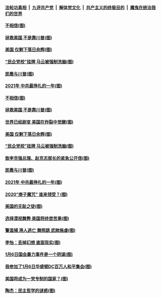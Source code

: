 ####  [法轮功真相](../../../../basic/blob/master/README.md?t=01111202) &nbsp;|&nbsp; [九评共产党](../../../../9ping.md/blob/master/README.md?t=01111202) &nbsp;|&nbsp; [解体党文化](../../../../jtdwh.md/blob/master/README.md?t=01111202)  &nbsp;|&nbsp; [共产主义的终极目的](../../../../gczydzjmd.md/blob/master/README.md?t=01111202) &nbsp;|&nbsp; [魔鬼在统治我们的世界](../../../../mgztzwmdsj.md/blob/master/README.md?t=01111202) 

#### [不相信(图)](../pages/p4/958672.md?t=01111202) 

#### [拯救美国 不是靠川普(图)](../pages/p4/958693.md?t=01111202) 

#### [美国 仅剩下落日余辉(图)](../pages/p4/958674.md?t=01111202) 

#### [“民企党校”挂牌 马云被强制洗脑(图)](../pages/p4/958689.md?t=01111202) 

#### [凯撒与川普(图)](../pages/p4/958605.md?t=01111202) 

#### [2021年 中共最挣扎的一年(图)](../pages/p4/958592.md?t=01111202) 

#### [不相信(图)](../pages/p4/958672.md?t=01111202) 

#### [拯救美国 不是靠川普(图)](../pages/p4/958693.md?t=01111202) 

#### [世界已经剧变 美国在炸裂中觉醒(图)](../pages/p4/958675.md?t=01111202) 

#### [美国 仅剩下落日余辉(图)](../pages/p4/958674.md?t=01111202) 

#### [“民企党校”挂牌 马云被强制洗脑(图)](../pages/p4/958689.md?t=01111202) 

#### [致李克强总理、赵克志部长的紧急公开信(图)](../pages/p4/958669.md?t=01111202) 



#### [凯撒与川普(图)](../pages/p4/958605.md?t=01111202) 

#### [2021年 中共最挣扎的一年(图)](../pages/p4/958592.md?t=01111202) 

#### [2020“庚子魔咒” 谁来领受？(图)](../pages/p4/958597.md?t=01111202) 

#### [美国的无耻之徒(图)](../pages/p4/958606.md?t=01111202) 

#### [选择漠视舞弊 美国将终尝苦果(图)](../pages/p4/958598.md?t=01111202) 


#### [警滥捕 港人逃亡 舞照跳 武肺施虐(图)](../pages/p4/958515.md?t=01111202) 

#### [李怡：丢掉幻想 直面现实(图)](../pages/p4/958513.md?t=01111202) 

#### [1月6日国会暴力事件是一个阴谋(图)](../pages/p4/958522.md?t=01111202) 

#### [我参加了1月6日华盛顿DC百万人和平集会(图)](../pages/p4/958521.md?t=01111202) 

#### [美国将成为一党专制的国家？(图)](../pages/p4/958514.md?t=01111202) 

#### [陶杰：民主哲学的谜惑(图)](../pages/p4/958511.md?t=01111202) 

